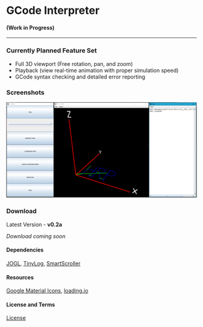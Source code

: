 # GCode Interpreter

#### **(Work in Progress)**

--------

### Currently Planned Feature Set
* Full 3D viewport (Free rotation, pan, and zoom)
* Playback (view real-time animation with proper simulation speed)
* GCode syntax checking and detailed error reporting

### Screenshots

![](screenshots/screenshot_1.png?raw=false)

### Download

Latest Version - **v0.2a**

*Download coming soon*

#### Dependencies
[JOGL](http://jogamp.org/jogl/www/), [TinyLog](http://www.tinylog.org/), [SmartScroller](http://tinyurl.com/zycf3zw)

#### Resources
[Google Material Icons](https://design.google.com/icons/),
[loading.io](http://loading.io)

#### License and Terms
[License](LICENSE.txt)
